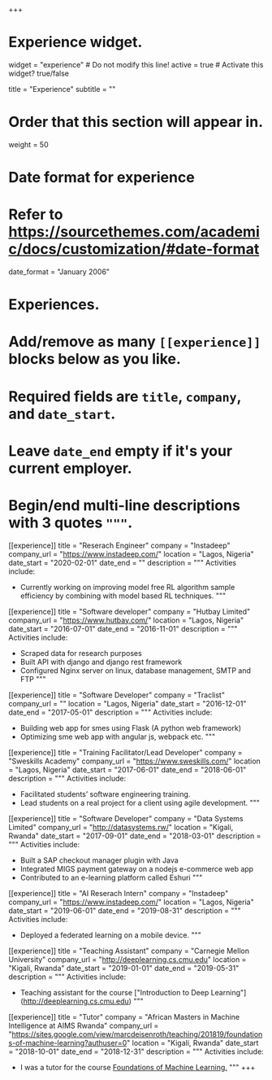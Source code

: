 +++
# Experience widget.
widget = "experience"  # Do not modify this line!
active = true  # Activate this widget? true/false

title = "Experience"
subtitle = ""

# Order that this section will appear in.
weight = 50

# Date format for experience
#   Refer to https://sourcethemes.com/academic/docs/customization/#date-format
date_format = "January 2006"

# Experiences.
#   Add/remove as many `[[experience]]` blocks below as you like.
#   Required fields are `title`, `company`, and `date_start`.
#   Leave `date_end` empty if it's your current employer.
#   Begin/end multi-line descriptions with 3 quotes `"""`.

  [[experience]]
  title = "Reserach Engineer"
  company = "Instadeep"
  company_url = "https://www.instadeep.com/"
  location = "Lagos, Nigeria"
  date_start = "2020-02-01"
  date_end = ""
  description = """
  Activities include:
  
  * Currently working on improving model free RL algorithm sample efficiency by combining with model based RL techniques.
  """

[[experience]]
  title = "Software developer"
  company = "Hutbay Limited"
  company_url = "https://www.hutbay.com/"
  location = "Lagos, Nigeria"
  date_start = "2016-07-01"
  date_end = "2016-11-01"
  description = """
  Activities include:
  
  * Scraped data for research purposes
  * Built API with django and django rest framework
  * Configured Nginx server on linux, database management, SMTP and FTP
  """

[[experience]]
  title = "Software Developer"
  company = "Traclist"
  company_url = ""
  location = "Lagos, Nigeria"
  date_start = "2016-12-01"
  date_end = "2017-05-01"
  description = """
  Activities include:
  
  * Building web app for smes using Flask (A python web framework)
  * Optimizing sme web app with angular js, webpack etc.
  """

[[experience]]
  title = "Training Facilitator/Lead Developer"
  company = "Sweskills Academy"
  company_url = "https://www.sweskills.com/"
  location = "Lagos, Nigeria"
  date_start = "2017-06-01"
  date_end = "2018-06-01"
  description = """
  Activities include:
  
  * Facilitated students’ software engineering training.
  * Lead students on a real project for a client using agile development.
  """

  [[experience]]
  title = "Software Developer"
  company = "Data Systems Limited"
  company_url = "http://datasystems.rw/"
  location = "Kigali, Rwanda"
  date_start = "2017-09-01"
  date_end = "2018-03-01"
  description = """
  Activities include:
  
  * Built a SAP checkout manager plugin with Java
  * Integrated MIGS payment gateway on a nodejs e-commerce web app
  * Contributed to an e-learning platform called Eshuri
  """

  [[experience]]
  title = "AI Reserach Intern"
  company = "Instadeep"
  company_url = "https://www.instadeep.com/"
  location = "Lagos, Nigeria"
  date_start = "2019-06-01"
  date_end = "2019-08-31"
  description = """
  Activities include:
  
  * Deployed a federated learning on a mobile device.
  """

[[experience]]
  title = "Teaching Assistant"
  company = "Carnegie Mellon University"
  company_url = "http://deeplearning.cs.cmu.edu"
  location = "Kigali, Rwanda"
  date_start = "2019-01-01"
  date_end = "2019-05-31"
  description = """
  Activities include:
  
  * Teaching assistant for the course ["Introduction to Deep Learning"] (http://deeplearning.cs.cmu.edu)
  """

[[experience]]
  title = "Tutor"
  company = "African Masters in Machine Intelligence at AIMS Rwanda"
  company_url = "https://sites.google.com/view/marcdeisenroth/teaching/201819/foundations-of-machine-learning?authuser=0"
  location = "Kigali, Rwanda"
  date_start = "2018-10-01"
  date_end = "2018-12-31"
  description = """
  Activities include:
  
  * I was a tutor for the course [Foundations of Machine Learning.](https://sites.google.com/view/marcdeisenroth/teaching/201819/foundations-of-machine-learning?authuser=0)
  """
+++
